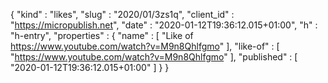 {
  "kind" : "likes",
  "slug" : "2020/01/3zs1q",
  "client_id" : "https://micropublish.net",
  "date" : "2020-01-12T19:36:12.015+01:00",
  "h" : "h-entry",
  "properties" : {
    "name" : [ "Like of https://www.youtube.com/watch?v=M9n8Qhlfgmo" ],
    "like-of" : [ "https://www.youtube.com/watch?v=M9n8Qhlfgmo" ],
    "published" : [ "2020-01-12T19:36:12.015+01:00" ]
  }
}
